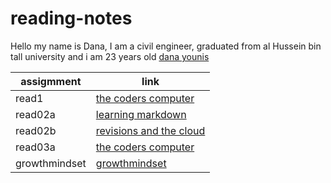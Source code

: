 # reading-notes
Hello my name is Dana, I am a civil engineer, graduated from al Hussein bin tall university and i am 23 years old
[dana younis](https://github.com/dana-younis)



| assigmment     | link                                   | 
| --------       | ----------                             | 
| read1          | [the coders computer](read1.md)        | 
| read02a        | [learning markdown](read02b.md)        | 
| read02b        | [revisions and the cloud](read02b.md)  | 
| read03a        | [the coders computer](read03a.md)      | 
|growthmindset   | [growthmindset](growthmindset.md)      | 
